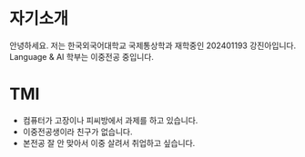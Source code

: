 # 자기소개
안녕하세요. 저는 한국외국어대학교 국제통상학과 재학중인 202401193 강진아입니다.
Language & AI 학부는 이중전공 중입니다.

# TMI
- 컴퓨터가 고장이나 피씨방에서 과제를 하고 있습니다.
- 이중전공생이라 친구가 없습니다.
- 본전공 잘 안 맞아서 이중 살려서 취업하고 싶습니다. 
